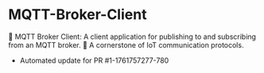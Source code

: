 # MQTT-Broker-Client
📲 MQTT Broker Client: A client application for publishing to and subscribing from an MQTT broker. 📡 A cornerstone of IoT communication protocols.


- Automated update for PR #1-1761757277-780